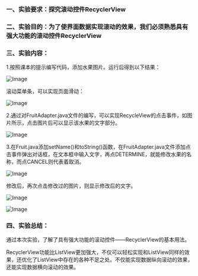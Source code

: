 ### 一、实验要求：探究滚动控件RecyclerView

### 二、实验目的：为了使界面数据实现滚动的效果，我们必须熟悉具有强大功能的滚动控件RecyclerView

### 三、实验内容：

 1.按照课本的提示编写代码，添加水果图片。运行后得到以下结果：

![Image](https://github.com/owahaha/2018118126_Android/raw/master/%E5%AE%9E%E9%AA%8C%E5%85%AD%20%20RecyclerView/%E5%9B%BE%E7%89%87/1.png)

滚动菜单条，可以实现页面滑动：

![Image](https://github.com/owahaha/2018118126_Android/raw/master/%E5%AE%9E%E9%AA%8C%E5%85%AD%20%20RecyclerView/%E5%9B%BE%E7%89%87/2.png)

2.通过对FruitAdapter.java文件的编写，可以实现RecycleView的点击事件，如图片所示，点击图片后可以显示该水果的文字部分。

![Image](https://github.com/owahaha/2018118126_Android/raw/master/%E5%AE%9E%E9%AA%8C%E5%85%AD%20%20RecyclerView/%E5%9B%BE%E7%89%87/3.png)

3.在Fruit.java添加setName()和toString()函数，在FruitAdapter.java文件添加点击事件弹出对话框，在文本框中输入文字，再点DETERMINE，就能修改水果的名称，而点CANCEL则代表着取消。

![Image](https://github.com/owahaha/2018118126_Android/raw/master/%E5%AE%9E%E9%AA%8C%E5%85%AD%20%20RecyclerView/%E5%9B%BE%E7%89%87/4.png)

修改后，再次点击修改过的图片，则显示修改后的文字。

![Image](https://github.com/owahaha/2018118126_Android/raw/master/%E5%AE%9E%E9%AA%8C%E5%85%AD%20%20RecyclerView/%E5%9B%BE%E7%89%87/5.png)

![Image](https://github.com/owahaha/2018118126_Android/raw/master/%E5%AE%9E%E9%AA%8C%E5%85%AD%20%20RecyclerView/%E5%9B%BE%E7%89%87/6.png)

### 四、实验总结：

​		通过本次实验，了解了具有强大功能的滚动控件——RecyclerView的基本用法。

​		RecyclerView功能比ListView更加强大，不仅可以轻松实现和ListView同样的效果，还优化了ListView中存在的各种不足之处。不仅能实现数据纵向滚动的效果，还能实现数据横向滚动的效果。